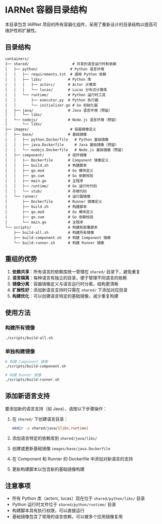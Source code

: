 # IARNet 容器目录结构

本目录包含 IARNet 项目的所有容器化组件，采用了重新设计的目录结构以提高可维护性和扩展性。

## 目录结构

```
containers/
├── shared/                    # 共享的语言运行时和依赖
│   ├── python/               # Python 语言环境
│   │   ├── requirements.txt  # 通用 Python 依赖
│   │   ├── libs/            # Python 库
│   │   │   ├── actorc/      # Actor 计算库
│   │   │   └── lucas/       # Lucas 分布式计算库
│   │   └── runtime/         # Python 运行时工具
│   │       ├── executor.py  # Python 执行器
│   │       └── initializer.go # Go 初始化器
│   ├── java/                # Java 语言环境（预留）
│   │   └── libs/
│   └── nodejs/              # Node.js 语言环境（预留）
│       └── libs/
├── images/                   # 容器镜像定义
│   ├── base/                # 基础镜像
│   │   ├── python.Dockerfile   # Python 基础镜像
│   │   ├── java.Dockerfile     # Java 基础镜像（预留）
│   │   └── nodejs.Dockerfile   # Node.js 基础镜像（预留）
│   ├── component/           # 组件镜像
│   │   ├── Dockerfile       # Component 镜像定义
│   │   ├── build.sh         # 构建脚本
│   │   ├── go.mod           # Go 模块定义
│   │   ├── go.sum           # Go 依赖校验
│   │   ├── main.go          # 主程序
│   │   ├── runtime/         # Go 运行时代码
│   │   └── stub/            # 存根代码
│   └── runner/              # 运行器镜像
│       ├── Dockerfile       # Runner 镜像定义
│       ├── build.sh         # 构建脚本
│       ├── go.mod           # Go 模块定义
│       ├── go.sum           # Go 依赖校验
│       └── main.go          # 主程序
└── scripts/                 # 构建和部署脚本
    ├── build-all.sh         # 构建所有镜像
    ├── build-component.sh   # 构建 Component 镜像
    └── build-runner.sh      # 构建 Runner 镜像
```

## 重组的优势

1. **依赖共享**：所有语言的依赖库统一管理在 `shared/` 目录下，避免重复
2. **语言隔离**：每种语言有独立的目录，便于管理不同语言的依赖
3. **镜像分离**：容器镜像定义与语言运行时分离，结构更清晰
4. **扩展性好**：添加新语言支持时只需在 `shared/` 下添加对应目录
5. **构建优化**：可以创建语言特定的基础镜像，减少重复构建

## 使用方法

### 构建所有镜像
```bash
./scripts/build-all.sh
```

### 单独构建镜像
```bash
# 构建 Component 镜像
./scripts/build-component.sh

# 构建 Runner 镜像
./scripts/build-runner.sh
```

## 添加新语言支持

要添加新的语言支持（如 Java），请按以下步骤操作：

1. 在 `shared/` 下创建语言目录：
   ```bash
   mkdir -p shared/java/{libs,runtime}
   ```

2. 添加语言特定的依赖库到 `shared/java/libs/`

3. 创建或更新基础镜像 `images/base/java.Dockerfile`

4. 在 Component 和 Runner 的 Dockerfile 中添加对新语言的支持

5. 更新构建脚本以包含新的基础镜像构建

## 注意事项

- 所有 Python 库（actorc, lucas）现在位于 `shared/python/libs/` 目录
- Python 运行时文件位于 `shared/python/runtime/` 目录
- 构建脚本具有执行权限，可以直接运行
- 基础镜像包含了常用的语言依赖，可以被多个应用镜像复用